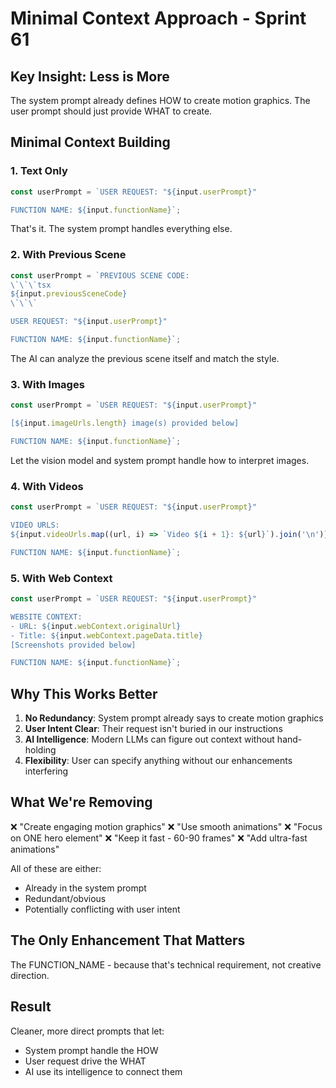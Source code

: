 # Minimal Context Approach - Sprint 61

## Key Insight: Less is More

The system prompt already defines HOW to create motion graphics. The user prompt should just provide WHAT to create.

## Minimal Context Building

### 1. Text Only
```typescript
const userPrompt = `USER REQUEST: "${input.userPrompt}"

FUNCTION NAME: ${input.functionName}`;
```

That's it. The system prompt handles everything else.

### 2. With Previous Scene
```typescript
const userPrompt = `PREVIOUS SCENE CODE:
\`\`\`tsx
${input.previousSceneCode}
\`\`\`

USER REQUEST: "${input.userPrompt}"

FUNCTION NAME: ${input.functionName}`;
```

The AI can analyze the previous scene itself and match the style.

### 3. With Images
```typescript
const userPrompt = `USER REQUEST: "${input.userPrompt}"

[${input.imageUrls.length} image(s) provided below]

FUNCTION NAME: ${input.functionName}`;
```

Let the vision model and system prompt handle how to interpret images.

### 4. With Videos
```typescript
const userPrompt = `USER REQUEST: "${input.userPrompt}"

VIDEO URLS:
${input.videoUrls.map((url, i) => `Video ${i + 1}: ${url}`).join('\n')}

FUNCTION NAME: ${input.functionName}`;
```

### 5. With Web Context
```typescript
const userPrompt = `USER REQUEST: "${input.userPrompt}"

WEBSITE CONTEXT:
- URL: ${input.webContext.originalUrl}
- Title: ${input.webContext.pageData.title}
[Screenshots provided below]

FUNCTION NAME: ${input.functionName}`;
```

## Why This Works Better

1. **No Redundancy**: System prompt already says to create motion graphics
2. **User Intent Clear**: Their request isn't buried in our instructions
3. **AI Intelligence**: Modern LLMs can figure out context without hand-holding
4. **Flexibility**: User can specify anything without our enhancements interfering

## What We're Removing

❌ "Create engaging motion graphics"
❌ "Use smooth animations"
❌ "Focus on ONE hero element"
❌ "Keep it fast - 60-90 frames"
❌ "Add ultra-fast animations"

All of these are either:
- Already in the system prompt
- Redundant/obvious
- Potentially conflicting with user intent

## The Only Enhancement That Matters

The FUNCTION_NAME - because that's technical requirement, not creative direction.

## Result

Cleaner, more direct prompts that let:
- System prompt handle the HOW
- User request drive the WHAT
- AI use its intelligence to connect them